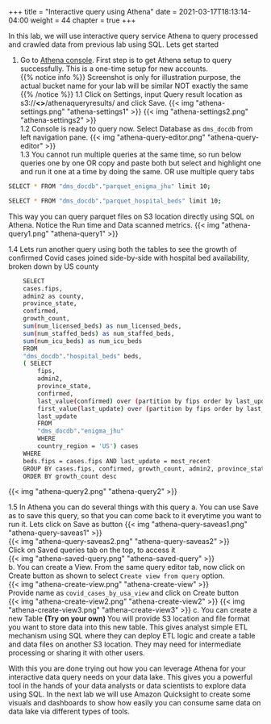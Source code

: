 +++
title = "Interactive query using Athena"
date = 2021-03-17T18:13:14-04:00
weight = 44
chapter = true
+++

In this lab, we will use interactive query service Athena to query processed and crawled data from previous lab using SQL. Lets get started

1.  Go to [Athena console](https://us-east-2.console.aws.amazon.com/athena/home?region=us-east-2#query). First step is to get Athena setup to query successfully. This is a one-time setup for new accounts.   
{{% notice info %}}
Screenshot is only for illustration purpose, the actual bucket name for your lab will be similar NOT exactly the same
{{% /notice %}}
1.1 Click on Settings, input Query result location as s3://**<<dmslabs3bucket>>**/athenaqueryresults/ and click Save.
    {{< img "athena-settings.png" "athena-settings1" >}} 
    {{< img "athena-settings2.png" "athena-settings2" >}}   
1.2 Console is ready to query now. Select Database as `dms_docdb` from left navigation pane.
    {{< img "athena-query-editor.png" "athena-query-editor" >}}    
1.3 You cannot run multiple queries at the same time, so run below queries one by one OR copy and paste both but select and highlight one and run it one at a time by doing the same. OR use multiple query tabs
```bash
SELECT * FROM "dms_docdb"."parquet_enigma_jhu" limit 10;
```
```bash
SELECT * FROM "dms_docdb"."parquet_hospital_beds" limit 10;
```

This way you can query parquet files on S3 location directly using SQL on Athena. Notice the Run time and Data scanned metrics.
{{< img "athena-query1.png" "athena-query1" >}} 

1.4 Lets run another query using both the tables to see the growth of confirmed Covid cases joined side-by-side with hospital bed availability, broken down by US county

```bash
    SELECT 
    cases.fips, 
    admin2 as county, 
    province_state, 
    confirmed,
    growth_count, 
    sum(num_licensed_beds) as num_licensed_beds, 
    sum(num_staffed_beds) as num_staffed_beds, 
    sum(num_icu_beds) as num_icu_beds
    FROM 
    "dms_docdb"."hospital_beds" beds, 
    ( SELECT 
        fips, 
        admin2, 
        province_state, 
        confirmed, 
        last_value(confirmed) over (partition by fips order by last_update) - first_value(confirmed) over (partition by fips order by last_update) as growth_count,
        first_value(last_update) over (partition by fips order by last_update desc) as most_recent,
        last_update
        FROM  
        "dms_docdb"."enigma_jhu" 
        WHERE 
        country_region = 'US') cases
    WHERE 
    beds.fips = cases.fips AND last_update = most_recent
    GROUP BY cases.fips, confirmed, growth_count, admin2, province_state
    ORDER BY growth_count desc
```

{{< img "athena-query2.png" "athena-query2" >}} 

1.5 In Athena you can do several things with this query
    a.  You can use Save as to save this query, so that you can come back to it everytime you want to run it. Lets click on Save as button
    {{< img "athena-query-saveas1.png" "athena-query-saveas1" >}}   
    {{< img "athena-query-saveas2.png" "athena-query-saveas2" >}}  
    Click on Saved queries tab on the top, to access it  
    {{< img "athena-saved-query.png" "athena-saved-query" >}}  
    b.  You can create a View. From the same query editor tab, now click on Create button as shown to select `Create view from query` option.  
    {{< img "athena-create-view.png" "athena-create-view" >}}   
    Provide name as `covid_cases_by_usa_view` and click on Create button  
    {{< img "athena-create-view2.png" "athena-create-view2" >}} 
    {{< img "athena-create-view3.png" "athena-create-view3" >}} 
    c.  You can create a new Table **(Try on your own)**
        You will provide S3 location and file format you want to store data into this new table. This gives analyst simple ETL mechanism using SQL where they can deploy ETL logic and create a table and data files on another S3 location. They may need for intermediate processing or sharing it with other users.

With this you are done trying out how you can leverage Athena for your interactive data query needs on your data lake. This gives you a powerful tool in the hands of your data analysts or data scientists to explore data using SQL. In the next lab we will use Amazon Quicksight to create some visuals and dashboards to show how easily you can consume same data on data lake via different types of tools.